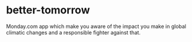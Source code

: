 # better-tomorrow
Monday.com app which make you aware of the impact you make in global climatic changes and a responsible fighter against that.